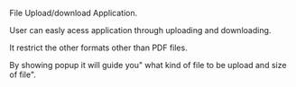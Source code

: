 File Upload/download Application.

User can easly acess application through uploading and downloading.

It restrict the other formats other than PDF files.

By showing popup it will guide you" what kind of file to be upload and size of file".